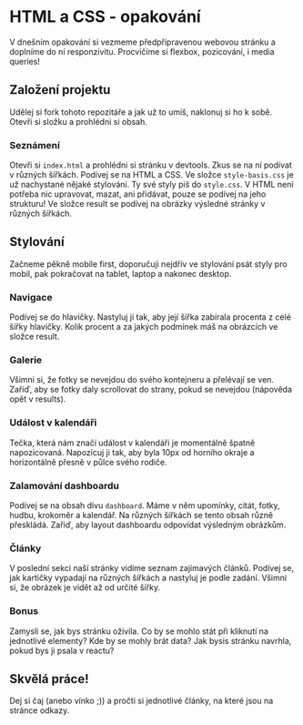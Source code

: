 # HTML a CSS - opakování

V dnešním opakování si vezmeme předpřipravenou webovou stránku a doplníme do ní responzivitu. Procvičíme si flexbox, pozicování, i media queries!

## Založení projektu

Udělej si fork tohoto repozitáře a jak už to umíš, naklonuj si ho k sobě. Otevři si složku a prohlédni si obsah.

### Seznámení

Otevři si ```index.html``` a prohlédni si stránku v devtools. Zkus se na ní podívat v různých šířkách.
Podívej se na HTML a CSS. Ve složce `style-basis.css` je už nachystané nějaké stylování. Ty své styly piš do `style.css`. V HTML není potřeba nic upravovat, mazat, ani přidávat, pouze se podívej na jeho strukturu!
Ve složce result se podívej na obrázky výsledné stránky v různých šířkách.

## Stylování 
Začneme pěkně mobile first, doporučuji nejdřív ve stylování psát styly pro mobil, pak pokračovat na tablet, laptop a nakonec desktop. 

### Navigace

Podívej se do hlavičky. Nastyluj ji tak, aby její šířka zabírala procenta z celé šířky hlavičky. Kolik procent a za jakých podmínek máš na obrázcích ve složce result.

### Galerie

Všimni si, že fotky se nevejdou do svého kontejneru a přelévají se ven. Zařiď, aby se fotky daly scrollovat do strany, pokud se nevejdou (nápověda opět v results).

### Událost v kalendáři

Tečka, která nám značí událost v kalendáři je momentálně špatně napozicovaná. Napozicuj ji tak, aby byla 10px od horního okraje a horizontálně přesně v půlce svého rodiče.

### Zalamování dashboardu

Podívej se na obsah divu `dashboard`. Máme v něm upomínky, citát, fotky, hudbu, krokoměr a kalendář. Na různých šířkách se tento obsah různě přeskládá. Zařiď, aby layout dashboardu odpovídat výsledným obrázkům.

### Články

V poslední sekci naší stránky vidíme seznam zajímavých článků.
Podívej se, jak kartičky vypadají na různých šířkách a nastyluj je podle zadání. Všimni si, že obrázek je vidět až od určité šířky.

### Bonus

Zamysli se, jak bys stránku oživila. Co by se mohlo stát při kliknutí na jednotlivé elementy? Kde by se mohly brát data? Jak bysis stránku navrhla, pokud bys ji psala v reactu?

## Skvělá práce!

Dej si čaj (anebo vínko ;)) a pročti si jednotlivé články, na které jsou na stránce odkazy.
